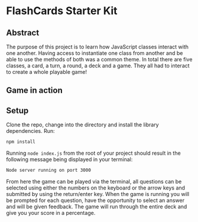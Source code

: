 # FlashCards Starter Kit

## Abstract 

The purpose of this project is to learn how JavaScript classes interact with one another. Having access to instantiate one class from another and be able to use the methods of both was a common theme. In total there are five classes, a card, a turn, a round, a deck and a game. They all had to interact to create a whole playable game!

## Game in action 



## Setup

Clone the repo, change into the directory and install the library dependencies. Run:

```bash
npm install
```

Running `node index.js` from the root of your project should result in the following message being displayed in your terminal: 

```bash
Node server running on port 3000
```

From here the game can be played via the terminal, all questions can be selected using either the numbers on the keyboard or the arrow keys and submitted by using the return/enter key. When the game is running you will be prompted for each question, have the opportunity to select an answer and will be given feedback. The game will run through the entire deck and give you your score in a percentage.
